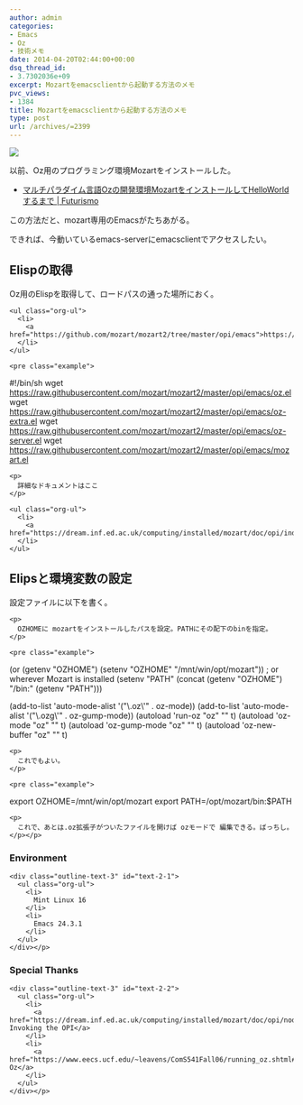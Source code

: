 ```yaml
---
author: admin
categories:
- Emacs
- Oz
- 技術メモ
date: 2014-04-20T02:44:00+00:00
dsq_thread_id:
- 3.7302036e+09
excerpt: Mozartをemacsclientから起動する方法のメモ
pvc_views:
- 1384
title: Mozartをemacsclientから起動する方法のメモ
type: post
url: /archives/=2399
---
```


![][1]

以前、Oz用のプログラミング環境Mozartをインストールした。 

<ul class="org-ul">
  <li>
    <a href="https://futurismo.biz/archives/2271">マルチパラダイム言語Ozの開発環境MozartをインストールしてHelloWorldするまで | Futurismo</a>
  </li>
</ul>

この方法だと、mozart専用のEmacsがたちあがる。 

できれば、今動いているemacs-serverにemacsclientでアクセスしたい。 

<div id="outline-container-sec-1" class="outline-2">
  <h2 id="sec-1">
    Elispの取得
  </h2>
  
  <div class="outline-text-2" id="text-1">
    <p>
      Oz用のElispを取得して、ロードパスの通った場所におく。
    </p>
    
    <ul class="org-ul">
      <li>
        <a href="https://github.com/mozart/mozart2/tree/master/opi/emacs">https://github.com/mozart/mozart2/tree/master/opi/emacs</a>
      </li>
    </ul>
    
    <pre class="example">
#!/bin/sh
wget https://raw.githubusercontent.com/mozart/mozart2/master/opi/emacs/oz.el
wget https://raw.githubusercontent.com/mozart/mozart2/master/opi/emacs/oz-extra.el
wget https://raw.githubusercontent.com/mozart/mozart2/master/opi/emacs/oz-server.el
wget https://raw.githubusercontent.com/mozart/mozart2/master/opi/emacs/mozart.el
</pre>
    
    <p>
      詳細なドキュメントはここ
    </p>
    
    <ul class="org-ul">
      <li>
        <a href="https://dream.inf.ed.ac.uk/computing/installed/mozart/doc/opi/index.html">https://dream.inf.ed.ac.uk/computing/installed/mozart/doc/opi/index.html</a>
      </li>
    </ul>
  </div></p>
</div>

<div id="outline-container-sec-2" class="outline-2">
  <h2 id="sec-2">
    Elipsと環境変数の設定
  </h2>
  
  <div class="outline-text-2" id="text-2">
    <p>
      設定ファイルに以下を書く。
    </p>
    
    <p>
      OZHOMEに mozartをインストールしたパスを設定。PATHにその配下のbinを指定。
    </p>
    
    <pre class="example">
(or (getenv "OZHOME")
    (setenv "OZHOME" 
            "/mnt/win/opt/mozart"))   ; or wherever Mozart is installed
(setenv "PATH" (concat (getenv "OZHOME") "/bin:" (getenv "PATH")))

(add-to-list 'auto-mode-alist '("\\.oz\\'" . oz-mode))
(add-to-list 'auto-mode-alist '("\\.ozg\\'" . oz-gump-mode))
(autoload 'run-oz "oz" "" t)
(autoload 'oz-mode "oz" "" t)
(autoload 'oz-gump-mode "oz" "" t)
(autoload 'oz-new-buffer "oz" "" t)
</pre>
    
    <p>
      これでもよい。
    </p>
    
    <pre class="example">
export OZHOME=/mnt/win/opt/mozart
export PATH=/opt/mozart/bin:$PATH
</pre>
    
    <p>
      これで、あとは.oz拡張子がついたファイルを開けば ozモードで 編集できる。ばっちし。
    </p></p>
  </div>
  
  <div id="outline-container-sec-2-1" class="outline-3">
    <h3 id="sec-2-1">
      Environment
    </h3>
    
    <div class="outline-text-3" id="text-2-1">
      <ul class="org-ul">
        <li>
          Mint Linux 16
        </li>
        <li>
          Emacs 24.3.1
        </li>
      </ul>
    </div></p>
  </div>
  
  <div id="outline-container-sec-2-2" class="outline-3">
    <h3 id="sec-2-2">
      Special Thanks
    </h3>
    
    <div class="outline-text-3" id="text-2-2">
      <ul class="org-ul">
        <li>
          <a href="https://dream.inf.ed.ac.uk/computing/installed/mozart/doc/opi/node2.html">2 Invoking the OPI</a>
        </li>
        <li>
          <a href="https://www.eecs.ucf.edu/~leavens/ComS541Fall06/running_oz.shtml#">Running Oz</a>
        </li>
      </ul>
    </div></p>
  </div></p>
</div>

 [1]: https://futurismo.biz/wp-content/uploads/emacs_logo.jpg